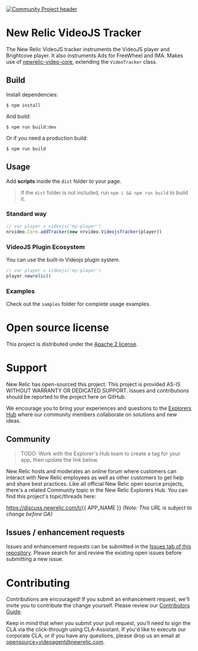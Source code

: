 [![Community Project header](https://github.com/newrelic/open-source-office/raw/master/examples/categories/images/Community_Project.png)](https://github.com/newrelic/open-source-office/blob/master/examples/categories/index.md#community-project)

# New Relic VideoJS Tracker

The New Relic VideoJS tracker instruments the VideoJS player and Brightcove player. It also instruments Ads for FreeWheel and IMA. Makes use of [newrelic-video-core](https://github.com/newrelic/video-core-js), extending the `VideoTracker` class.

## Build

Install dependencies:

```
$ npm install
```

And build:

```
$ npm run build:dev
```

Or if you need a production build:

```
$ npm run build
```

## Usage
Add **scripts** inside the `dist` folder to your page.

> If the `dist` folder is not included, run `npm i && npm run build` to build it.

### Standard way
```javascript
// var player = videojs('my-player')
nrvideo.Core.addTracker(new nrvideo.VideojsTracker(player))
```

### VideoJS Plugin Ecosystem
You can use the built-in Videojs plugin system.

```javascript
// var player = videojs('my-player')
player.newrelic()
```

### Examples

Check out the `samples` folder for complete usage examples.

# Open source license

This project is distributed under the [Apache 2 license](LICENSE).

# Support

New Relic has open-sourced this project. This project is provided AS-IS WITHOUT WARRANTY OR DEDICATED SUPPORT. Issues and contributions should be reported to the project here on GitHub.

We encourage you to bring your experiences and questions to the [Explorers Hub](https://discuss.newrelic.com) where our community members collaborate on solutions and new ideas.

## Community

> TODO: Work with the Explorer's Hub team to create a tag for your app, then update the link below.

New Relic hosts and moderates an online forum where customers can interact with New Relic employees as well as other customers to get help and share best practices. Like all official New Relic open source projects, there's a related Community topic in the New Relic Explorers Hub. You can find this project's topic/threads here:

https://discuss.newrelic.com/t/{{ APP_NAME }}
*(Note: This URL is subject to change before GA)*

## Issues / enhancement requests

Issues and enhancement requests can be submitted in the [Issues tab of this repository](../../issues). Please search for and review the existing open issues before submitting a new issue.

# Contributing

Contributions are encouraged! If you submit an enhancement request, we'll invite you to contribute the change yourself. Please review our [Contributors Guide](CONTRIBUTING.md).

Keep in mind that when you submit your pull request, you'll need to sign the CLA via the click-through using CLA-Assistant. If you'd like to execute our corporate CLA, or if you have any questions, please drop us an email at opensource+videoagent@newrelic.com.
